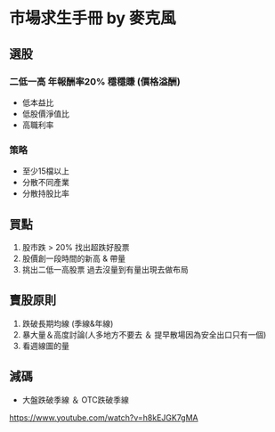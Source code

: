 # 市場求生手冊 by 麥克風

## 選股

### 二低一高 年報酬率20% 穩穩賺 (價格溢酬)
- 低本益比
- 低股價淨值比
- 高職利率

### 策略 
- 至少15檔以上
- 分散不同產業
- 分散持股比率

## 買點
1. 股市跌 > 20% 找出超跌好股票
2. 股價創一段時間的新高 & 帶量
3. 挑出二低一高股票 過去沒量到有量出現去做布局


## 賣股原則
1. 跌破長期均線 (季線&年線)
2. 暴大量＆高度討論(人多地方不要去 ＆ 提早散場因為安全出口只有一個)
3. 看週線圖的量


## 減碼
- 大盤跌破季線 ＆ OTC跌破季線

https://www.youtube.com/watch?v=h8kEJGK7gMA